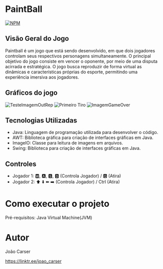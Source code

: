 # PaintBall
[![NPM](https://img.shields.io/npm/l/react)](https://github.com/JoaoCarser/PaintBall/blob/master/LICENSE)

## Visão Geral do Jogo
Paintball é um jogo que está sendo desenvolvido, em que dois jogadores controlam seus respectivos personagens simultaneamente. O principal objetivo do jogo consiste em vencer o oponente, por meio de uma disputa acirrada e estratégica. O jogo busca reproduzir de forma virtual as dinâmicas e características próprias do esporte, permitindo uma experiência imersiva aos jogadores.

## Gráficos do jogo

![TesteImagemOutRep](https://github.com/JoaoCarser/teste/blob/main/img/direita.gif)
![Primeiro Tiro](https://github.com/JoaoCarser/assets/blob/main/PaintBallFirstShot.png)
![ImagemGameOver](img/direita.gif)

## Tecnologias Utilizadas

- Java: Linguagem de programação utilizada para desenvolver o código.
- AWT: Biblioteca gráfica para criação de interfaces gráficas em Java.
- ImageIO: Classe para leitura de imagens em arquivos.
- Swing: Biblioteca para criação de interfaces gráficas em Java.

## Controles

- Jogador 1: 🆆, 🅰, 🆂, 🅳  (Controla Jogador) / 🆀 (Atira)
- Jogador 2: ⬆️ ⬇️ ⬅️ ➡️ (Controla Jogador) / Ctrl (Atira)

# Como executar o projeto
Pré-requisitos: Java Virtual Machine(JVM)

# Autor

João Carser

https://linktr.ee/joao_carser
